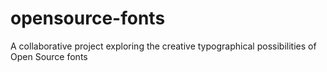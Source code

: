 # opensource-fonts
A collaborative project exploring the creative typographical possibilities of Open Source fonts
